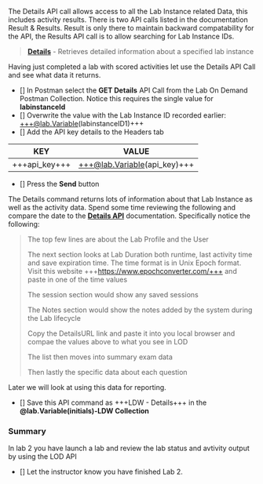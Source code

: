

The Details API call allows access to all the Lab Instance related Data, this includes activity results.  There is two API calls listed in the documentation Result & Results.  Result is only there to maintain backward compatability for the API, the Results API call is to allow searching for Lab Instance IDs.

>[**Details**](https://docs.skillable.com/lod/lod-api/lod-api-details.md) - Retrieves detailed information about a specified lab instance

Having just completed a lab with scored activities let use the Details API Call and see what data it returns.

- [] In Postman select the **GET Details** API Call from the Lab On Demand Postman Collection.  Notice this requires the single value for **labinstanceId**
- [] Overwrite the value with the Lab Instance ID recorded earlier: +++@lab.Variable(labinstanceID1)+++
- [] Add the API key details to the Headers tab

| KEY | VALUE |
|-----|-------|
|+++api_key+++|+++@lab.Variable(api_key)+++|

- [] Press the **Send** button

The Details command returns lots of information about that Lab Instance as well as the activity data.  Spend some time reviewing the following and compare the date to the [**Details API**](https://docs.skillable.com/lod/lod-api/lod-api-details.md) documentation.  Specifically notice the following:

> The top few lines are about the Lab Profile and the User
> 
> The next section looks at Lab Duration both runtime, last activity time and save expiration time.  The time format is in Unix Epoch format.  Visit this website +++https://www.epochconverter.com/+++ and paste in one of the time values
>  
> The session section would show any saved sessions
> 
> The Notes section would show the notes added by the system during the Lab lifecycle
> 
> Copy the DetailsURL link and paste it into you local browser and compae the values above to what you see in LOD
> 
> The list then moves into summary exam data
> 
> Then lastly the specific data about each question

Later we will look at using this data for reporting.

- [] Save this API command as +++LDW - Details+++ in the **@lab.Variable(initials)-LDW Collection**

### Summary
In lab 2 you have launch a lab and review the lab status and avtivity output by using the LOD API

- [] Let the instructor know you have finished Lab 2.

